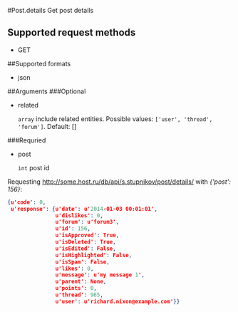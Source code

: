 #Post.details
Get post details

## Supported request methods 
* GET

##Supported formats
* json

##Arguments
###Optional
* related

   ```array``` include related entities. Possible values: ```['user', 'thread', 'forum']```. Default: []


###Requried
* post

   ```int``` post id


Requesting http://some.host.ru/db/api/s.stupnikov/post/details/ with _{'post': 156}_:
```json
{u'code': 0,
 u'response': {u'date': u'2014-01-03 00:01:01',
               u'dislikes': 0,
               u'forum': u'forum3',
               u'id': 156,
               u'isApproved': True,
               u'isDeleted': True,
               u'isEdited': False,
               u'isHighlighted': False,
               u'isSpam': False,
               u'likes': 0,
               u'message': u'my message 1',
               u'parent': None,
               u'points': 0,
               u'thread': 965,
               u'user': u'richard.nixon@example.com'}}
```
